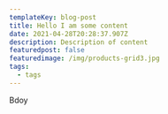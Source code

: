 ```yaml
---
templateKey: blog-post
title: Hello I am some content
date: 2021-04-28T20:28:37.907Z
description: Description of content
featuredpost: false
featuredimage: /img/products-grid3.jpg
tags:
  - tags
---
```

Bdoy